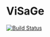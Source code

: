 # ViSaGe

[![Build Status](https://github.com/ZaneMuir/ViSaGe.jl/actions/workflows/CI.yml/badge.svg?branch=main)](https://github.com/ZaneMuir/ViSaGe.jl/actions/workflows/CI.yml?query=branch%3Amain)
